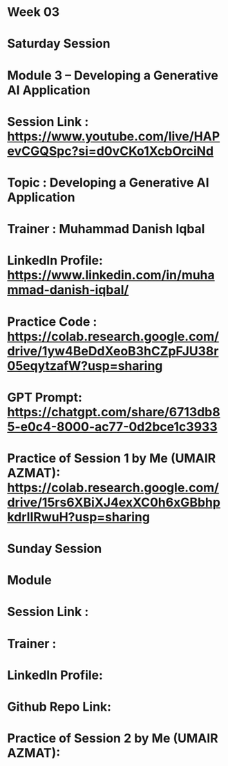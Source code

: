 # Week 03

# Saturday Session

# Module 3 – Developing a Generative AI Application

# Session Link : https://www.youtube.com/live/HAPevCGQSpc?si=d0vCKo1XcbOrciNd

# Topic : Developing a Generative AI Application

# Trainer : Muhammad Danish Iqbal

# LinkedIn Profile: https://www.linkedin.com/in/muhammad-danish-iqbal/

# Practice Code : https://colab.research.google.com/drive/1yw4BeDdXeoB3hCZpFJU38r05eqytzafW?usp=sharing

# GPT Prompt: https://chatgpt.com/share/6713db85-e0c4-8000-ac77-0d2bce1c3933

# Practice of Session 1 by Me (UMAIR AZMAT): https://colab.research.google.com/drive/15rs6XBiXJ4exXC0h6xGBbhpkdrlIRwuH?usp=sharing

# Sunday Session

# Module

# Session Link :

# Trainer :

# LinkedIn Profile:

# Github Repo Link:

# Practice of Session 2 by Me (UMAIR AZMAT):
